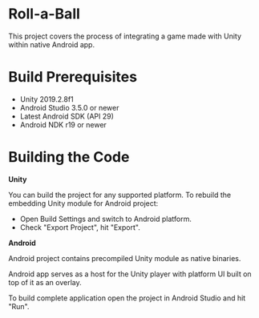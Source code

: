 # Roll-a-Ball

This project covers the process of integrating a game made with Unity within native Android app.

# Build Prerequisites
* Unity 2019.2.8f1
* Android Studio 3.5.0 or newer
* Latest Android SDK (API 29)
* Android NDK r19 or newer

# Building the Code

**Unity**

You can build the project for any supported platform.
To rebuild the embedding Unity module for Android project:
* Open Build Settings and switch to Android platform.
* Check "Export Project", hit "Export".

**Android**

Android project contains precompiled Unity module as native binaries.

Android app serves as a host for the Unity player with platform UI built on top of it as an overlay.

To build complete application open the project in Android Studio and hit "Run".
